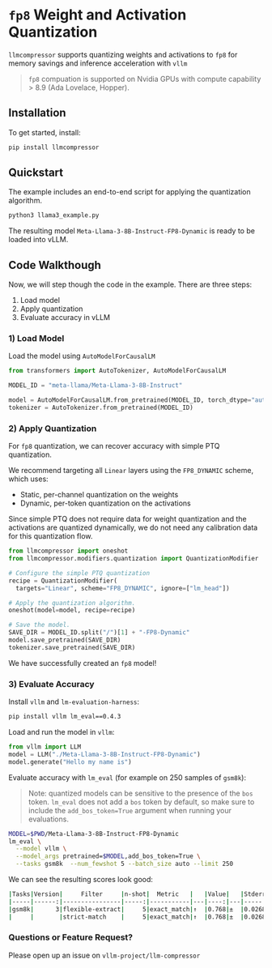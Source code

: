 # `fp8` Weight and Activation Quantization

`llmcompressor` supports quantizing weights and activations to `fp8` for memory savings and inference acceleration with `vllm`

> `fp8` compuation is supported on Nvidia GPUs with compute capability > 8.9 (Ada Lovelace, Hopper).

## Installation

To get started, install:

```bash
pip install llmcompressor
```

## Quickstart

The example includes an end-to-end script for applying the quantization algorithm.

```bash
python3 llama3_example.py
```

The resulting model `Meta-Llama-3-8B-Instruct-FP8-Dynamic` is ready to be loaded into vLLM.

## Code Walkthough

Now, we will step though the code in the example. There are three steps:
1) Load model
2) Apply quantization
3) Evaluate accuracy in vLLM

### 1) Load Model

Load the model using `AutoModelForCausalLM`

```python
from transformers import AutoTokenizer, AutoModelForCausalLM

MODEL_ID = "meta-llama/Meta-Llama-3-8B-Instruct"

model = AutoModelForCausalLM.from_pretrained(MODEL_ID, torch_dtype="auto")
tokenizer = AutoTokenizer.from_pretrained(MODEL_ID)
```

### 2) Apply Quantization

For `fp8` quantization, we can recover accuracy with simple PTQ quantization.

We recommend targeting all `Linear` layers using the `FP8_DYNAMIC` scheme, which uses:
- Static, per-channel quantization on the weights
- Dynamic, per-token quantization on the activations

Since simple PTQ does not require data for weight quantization and the activations are quantized dynamically, we do not need any calibration data for this quantization flow.

```python
from llmcompressor import oneshot
from llmcompressor.modifiers.quantization import QuantizationModifier

# Configure the simple PTQ quantization
recipe = QuantizationModifier(
  targets="Linear", scheme="FP8_DYNAMIC", ignore=["lm_head"])

# Apply the quantization algorithm.
oneshot(model=model, recipe=recipe)

# Save the model.
SAVE_DIR = MODEL_ID.split("/")[1] + "-FP8-Dynamic"
model.save_pretrained(SAVE_DIR)
tokenizer.save_pretrained(SAVE_DIR)
```

We have successfully created an `fp8` model!

### 3) Evaluate Accuracy

Install `vllm` and `lm-evaluation-harness`:

```bash
pip install vllm lm_eval==0.4.3
```

Load and run the model in `vllm`:

```python
from vllm import LLM
model = LLM("./Meta-Llama-3-8B-Instruct-FP8-Dynamic")
model.generate("Hello my name is")
```

Evaluate accuracy with `lm_eval` (for example on 250 samples of `gsm8k`):
> Note: quantized models can be sensitive to the presence of the `bos` token. `lm_eval` does not add a `bos` token by default, so make sure to include the `add_bos_token=True` argument when running your evaluations.

```bash
MODEL=$PWD/Meta-Llama-3-8B-Instruct-FP8-Dynamic 
lm_eval \
  --model vllm \
  --model_args pretrained=$MODEL,add_bos_token=True \
  --tasks gsm8k  --num_fewshot 5 --batch_size auto --limit 250
```

We can see the resulting scores look good:

```bash
|Tasks|Version|     Filter     |n-shot|  Metric   |   |Value|   |Stderr|
|-----|------:|----------------|-----:|-----------|---|----:|---|-----:|
|gsm8k|      3|flexible-extract|     5|exact_match|↑  |0.768|±  |0.0268|
|     |       |strict-match    |     5|exact_match|↑  |0.768|±  |0.0268|
```

### Questions or Feature Request?

Please open up an issue on `vllm-project/llm-compressor`
